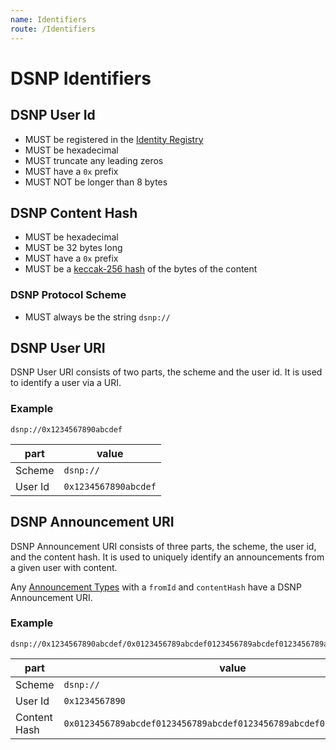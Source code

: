 ```yaml
---
name: Identifiers
route: /Identifiers
---
```


# DSNP Identifiers

## DSNP User Id

- MUST be registered in the [Identity Registry](/Identity/Registry)
- MUST be hexadecimal
- MUST truncate any leading zeros
- MUST have a `0x` prefix
- MUST NOT be longer than 8 bytes

## DSNP Content Hash

- MUST be hexadecimal
- MUST be 32 bytes long
- MUST have a `0x` prefix
- MUST be a [keccak-256 hash](https://keccak.team/files/Keccak-submission-3.pdf) of the bytes of the content

### DSNP Protocol Scheme

- MUST always be the string `dsnp://`

## DSNP User URI

DSNP User URI consists of two parts, the scheme and the user id.
It is used to identify a user via a URI.

### Example
```
dsnp://0x1234567890abcdef
```

| part | value |
| ---- | ----- |
| Scheme | `dsnp://` |
| User Id | `0x1234567890abcdef` |

## DSNP Announcement URI

DSNP Announcement URI consists of three parts, the scheme, the user id, and the content hash.
It is used to uniquely identify an announcements from a given user with content.

Any [Announcement Types](/Announcements/Overview#announcement-types) with a `fromId` and `contentHash` have a DSNP Announcement URI.

### Example
```
dsnp://0x1234567890abcdef/0x0123456789abcdef0123456789abcdef0123456789abcdef0123456789abcdef
```

| part | value |
| ---- | ----- |
| Scheme | `dsnp://` |
| User Id | `0x1234567890` |
| Content Hash | `0x0123456789abcdef0123456789abcdef0123456789abcdef0123456789abcdef` |
